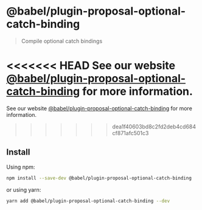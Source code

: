 # @babel/plugin-proposal-optional-catch-binding

> Compile optional catch bindings

<<<<<<< HEAD
See our website [@babel/plugin-proposal-optional-catch-binding](https://babeljs.io/docs/en/next/babel-plugin-proposal-optional-catch-binding.html) for more information.
=======
See our website [@babel/plugin-proposal-optional-catch-binding](https://babeljs.io/docs/en/babel-plugin-proposal-optional-catch-binding) for more information.
>>>>>>> dea1f40603bd8c2fd2deb4cd684cf871afc501c3

## Install

Using npm:

```sh
npm install --save-dev @babel/plugin-proposal-optional-catch-binding
```

or using yarn:

```sh
yarn add @babel/plugin-proposal-optional-catch-binding --dev
```
